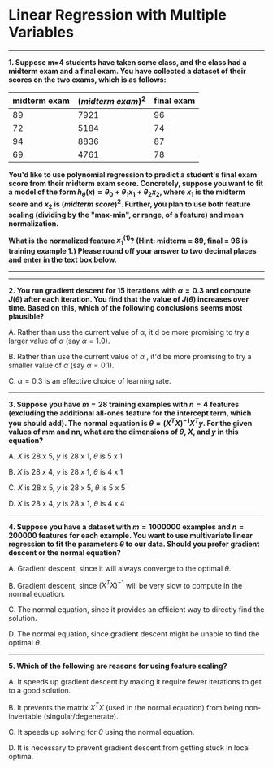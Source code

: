 # Linear Regression with Multiple Variables

----

**1. Suppose m=4 students have taken some class, and the class had a midterm exam and a final exam. You have collected a dataset of their scores on the two exams, which is as follows:**

midterm exam | $(midterm \ exam)^2$ | final exam
---|------|----
89 | 7921 | 96
72 | 5184 | 74
94 | 8836 | 87
69 | 4761 | 78

**You'd like to use polynomial regression to predict a student's final exam score from their midterm exam score. Concretely, suppose you want to fit a model of the form $h_{\theta}(x) = \theta_0 + \theta_1 x_1 + \theta_2 x_2$, where $x_1$ is the midterm score and $x_2$ is $(midterm \ score)^2$. Further, you plan to use both feature scaling (dividing by the "max-min", or range, of a feature) and mean normalization.**

**What is the normalized feature $x_1^{(1)}$? (Hint: midterm = 89, final = 96 is training example 1.) Please round off your answer to two decimal places and enter in the text box below.**

****

----

**2. You run gradient descent for 15 iterations with $\alpha = 0.3$ and compute $J(\theta)$ after each iteration. You find that the value of $J(\theta)$ increases over time. Based on this, which of the following conclusions seems most plausible?**

A. Rather than use the current value of $\alpha$, it'd be more promising to try a larger value of $\alpha$ (say $\alpha = 1.0$).

B. Rather than use the current value of $\alpha$ , it'd be more promising to try a smaller value of $\alpha$ (say $\alpha = 0.1$).

C. $\alpha = 0.3$ is an effective choice of learning rate.

----

**3. Suppose you have $m = 28$ training examples with $n = 4$ features (excluding the additional all-ones feature for the intercept term, which you should add). The normal equation is $\theta = (X^T X)^{-1} X^T y$. For the given values of mm and nn, what are the dimensions of $\theta$, $X$, and $y$ in this equation?**

A. $X$ is 28 x 5, $y$ is 28 x 1, $\theta$ is 5 x 1

B. $X$ is 28 x 4, $y$ is 28 x 1, $\theta$ is 4 x 1

C. $X$ is 28 x 5, $y$ is 28 x 5, $\theta$ is 5 x 5

D. $X$ is 28 x 4, $y$ is 28 x 1, $\theta$ is 4 x 4

----

**4. Suppose you have a dataset with $m = 1000000$ examples and $n = 200000$ features for each example. You want to use multivariate linear regression to fit the parameters $\theta$ to our data. Should you prefer gradient descent or the normal equation?**

A. Gradient descent, since it will always converge to the optimal $\theta$.

B. Gradient descent, since $(X^TX)^{-1}$ will be very slow to compute in the normal equation.

C. The normal equation, since it provides an efficient way to directly find the solution.

D. The normal equation, since gradient descent might be unable to find the optimal $\theta$.

----

**5. Which of the following are reasons for using feature scaling?**

A. It speeds up gradient descent by making it require fewer iterations to get to a good solution.

B. It prevents the matrix $X^TX$ (used in the normal equation) from being non-invertable (singular/degenerate).

C. It speeds up solving for $\theta$ using the normal equation.

D. It is necessary to prevent gradient descent from getting stuck in local optima.